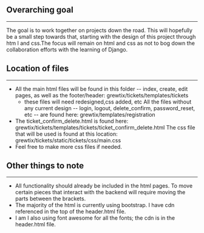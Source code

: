 Overarching goal
----------------
----------------
The goal is to work together on projects down the road. This will hopefully be a small step towards that, starting with the design of this project through htm l and css.The focus will remain on html and css as not to bog down the collaboration efforts with the learning of Django.

Location of files
----------------
----------------
 - All the main html files will be found in this folder -- index, create, edit pages, as well as the footer/header: grewtix/tickets/templates/tickets
    * these files will need redesigned,css added, etc
All the files without any current design -- login, logout, delete_confirm, password_reset, etc -- are found here: grewtix/templates/registration
- The ticket_confirm_delete.html is found here: grewtix/tickets/templates/tickets/ticket_confirm_delete.html
The css file that will be used is found at this location: grewtix/tickets/static/tickets/css/main.css
 - Feel free to make more css files if needed.

Other things to note
----------------
----------------
 - All functionality should already be included in the html pages. To move certain pieces that interact with the backend
  will require moving the parts between the brackets.
 - The majority of the html is currently using bootstrap. I have cdn referenced in the top of the header.html file.
 - I am I also using font awesome for all the fonts; the cdn is in the header.html file.